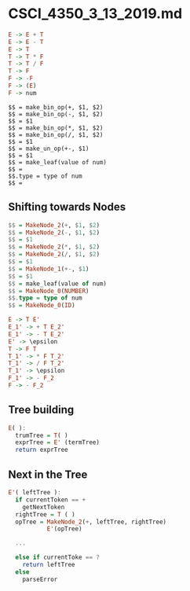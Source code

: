 # CSCI_4350_3_13_2019.md

```haskell
E -> E + T
E -> E - T
E -> T
T -> T * F
T -> T / F
T -> F
F -> -F
F -> (E)
F -> num
```

```
$$ = make_bin_op(+, $1, $2)
$$ = make_bin_op(-, $1, $2)
$$ = $1
$$ = make_bin_op(*, $1, $2)
$$ = make_bin_op(/, $1, $2)
$$ = $1
$$ = make_un_op(+-, $1)
$$ = $1
$$ = make_leaf(value of num)
$$ = 
$$.type = type of num
$$ = 
```

## Shifting towards Nodes

```haskell
$$ = MakeNode_2(+, $1, $2)
$$ = MakeNode_2(-, $1, $2)
$$ = $1
$$ = MakeNode_2(*, $1, $2)
$$ = MakeNode_2(/, $1, $2)
$$ = $1
$$ = MakeNode_1(+-, $1)
$$ = $1
$$ = make_leaf(value of num)
$$ = MakeNode_0(NUMBER)
$$.type = type of num
$$ = MakeNode_0(ID)
```

```haskell
E -> T E'
E_1' -> + T E_2'
E_1' -> - T E_2'
E' -> \epsilon
T -> F T
T_1' -> * F T_2'
T_1' -> / F T_2'
T_1' -> \epsilon
F_1' -> - F_2
F -> - F_2
```

## Tree building

```haskell
E( ):
  trumTree = T( )
  exprTree = E' (termTree)
  return exprTree
```

## Next in the Tree

```haskell
E'( leftTree ):
  if currentToken == +
    getNextToken
  rightTree = T ( )
  opTree = MakeNode_2(+, leftTree, rightTree)
           E'(opTree)

  ...

  else if currentToke == ?
    return leftTree
  else
    parseError
```